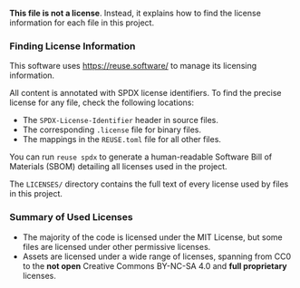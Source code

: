 **This file is not a license**. Instead, it explains how to find the license
information for each file in this project.

### Finding License Information

This software uses https://reuse.software/ to manage its licensing information.

All content is annotated with SPDX license identifiers. To find the precise
license for any file, check the following locations:
- The `SPDX-License-Identifier` header in source files.
- The corresponding `.license` file for binary files.
- The mappings in the `REUSE.toml` file for all other files.

You can run `reuse spdx` to generate a human-readable Software Bill of
Materials (SBOM) detailing all licenses used in the project.

The `LICENSES/` directory contains the full text of every license used by
files in this project.

### Summary of Used Licenses

- The majority of the code is licensed under the MIT License, but some files
  are licensed under other permissive licenses.
- Assets are licensed under a wide range of licenses, spanning from CC0
  to the **not open** Creative Commons BY-NC-SA 4.0 and **full proprietary**
  licenses.
